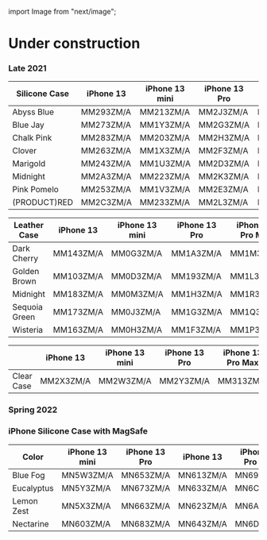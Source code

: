 import Image from "next/image";

# Under construction

### Late 2021

| Silicone Case | iPhone 13 | iPhone 13 mini | iPhone 13 Pro | iPhone 13 Pro Max |
| ------------- | --------- | -------------- | ------------- | ----------------- |
| Abyss Blue    | MM293ZM/A | MM213ZM/A      | MM2J3ZM/A     | MM2T3ZM/A         |
| Blue Jay      | MM273ZM/A | MM1Y3ZM/A      | MM2G3ZM/A     | MM2Q3ZM/A         |
| Chalk Pink    | MM283ZM/A | MM203ZM/A      | MM2H3ZM/A     | MM2R3ZM/A         |
| Clover        | MM263ZM/A | MM1X3ZM/A      | MM2F3ZM/A     | MM2P3ZM/A         |
| Marigold      | MM243ZM/A | MM1U3ZM/A      | MM2D3ZM/A     | MM2M3ZM/A         |
| Midnight      | MM2A3ZM/A | MM223ZM/A      | MM2K3ZM/A     | MM2U3ZM/A         |
| Pink Pomelo   | MM253ZM/A | MM1V3ZM/A      | MM2E3ZM/A     | MM2N3ZM/A         |
| (PRODUCT)RED  | MM2C3ZM/A | MM233ZM/A      | MM2L3ZM/A     | MM2V3ZM/A         |

| Leather Case  | iPhone 13 | iPhone 13 mini | iPhone 13 Pro | iPhone 13 Pro Max |
| ------------- | --------- | -------------- | ------------- | ----------------- |
| Dark Cherry   | MM143ZM/A | MM0G3ZM/A      | MM1A3ZM/A     | MM1M3ZM/A         |
| Golden Brown  | MM103ZM/A | MM0D3ZM/A      | MM193ZM/A     | MM1L3ZM/A         |
| Midnight      | MM183ZM/A | MM0M3ZM/A      | MM1H3ZM/A     | MM1R3ZM/A         |
| Sequoia Green | MM173ZM/A | MM0J3ZM/A      | MM1G3ZM/A     | MM1Q3ZM/A         |
| Wisteria      | MM163ZM/A | MM0H3ZM/A      | MM1F3ZM/A     | MM1P3ZM/A         |

|            | iPhone 13 | iPhone 13 mini | iPhone 13 Pro | iPhone 13 Pro Max |
| ---------- | --------- | -------------- | ------------- | ----------------- |
| Clear Case | MM2X3ZM/A | MM2W3ZM/A      | MM2Y3ZM/A     | MM313ZM/A         |

### Spring 2022

### iPhone Silicone Case with MagSafe

| Color      | iPhone 13 mini | iPhone 13 Pro | iPhone 13 | iPhone 13 Pro Max |
| ---------- | -------------- | ------------- | --------- | ----------------- |
| Blue Fog   | MN5W3ZM/A      | MN653ZM/A     | MN613ZM/A | MN693ZM/A         |
| Eucalyptus | MN5Y3ZM/A      | MN673ZM/A     | MN633ZM/A | MN6C3ZM/A         |
| Lemon Zest | MN5X3ZM/A      | MN663ZM/A     | MN623ZM/A | MN6A3ZM/A         |
| Nectarine  | MN603ZM/A      | MN683ZM/A     | MN643ZM/A | MN6D3ZM/A         |
